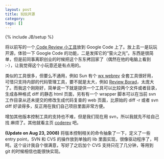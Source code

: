 ```yaml
---
layout: post
title: 玩玩开源
category:
tags: []
---
```

{% include JB/setup %}

<p>
将以前写的一个<a href="http://code.google.com/p/coderev"> Code Review 小工具</a>放到 Google Code 上了。放上去一是玩玩开源，体验一下 Google Code 的功能，二是发挥它的“萤火之光”。东西是很简单，但是前同事离职创业的时候把这个东东拷回家了（偶然在他的电脑上看到 :-），让我觉得这个小玩意还是有点用的。
</p>



<p>
类似的工具很多，但要么不通用，例如 Sun 有个 <a
href="http://blogs.sun.com/wfiveash/entry/wx_and_you_your_friend">wx
webrev</a> 全套工具很好用，可惜只支持内部的代码管理工具，要不就是太大，例如 <a
href="http://www.review-board.org/">Review Borad</a>，太庞大了。而我这个刚刚好，简单说一下就是提供一个工具可以比较两个文件或者目录，生成各种格式 diff 的静态 html 页面，另有有一个 wrapper 脚本可以在当前 svn 工作目录从还未提交的修改生成代码复查的 web 页面，比原始的 diff -r 或者 svn diff 好读得多，反正用在我们自己项目里面非常方便。
</p>



<p>
增加其他版本控制工具的支持也不难，但是我们现在用 svn，所以我就先不给自己找
麻烦了。其他就看主页 <a href="http://code.google.com/p/coderev">coderev</a> 吧。
</p>



<p>
<b>(Update on Aug 23, 2008)</b> 将版本控制相关的命令抽象了一下，定义了一些 entry point，SVN 和 CVS 的操作放到单独的 lib 里面实现，很像驱动程序了，呵呵。这个设计我自个很满意，写好了之后加个 CVS 支持只花了几分钟，等用到 git 的时候相信也能很快实现。
</p>

